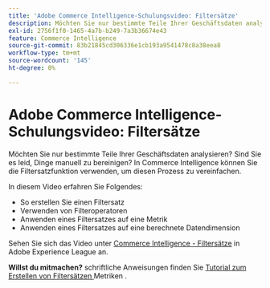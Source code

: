 ```yaml
---
title: 'Adobe Commerce Intelligence-Schulungsvideo: Filtersätze'
description: Möchten Sie nur bestimmte Teile Ihrer Geschäftsdaten analysieren? Sind Sie es leid, Dinge manuell zu bereinigen? In Adobe Commerce Intelligence können Sie die Filtersatzfunktion verwenden, um diesen Prozess zu vereinfachen.
exl-id: 2756f1f0-1465-4a7b-b249-7a3b36674e43
feature: Commerce Intelligence
source-git-commit: 83b21845cd306336e1cb193a9541478c8a38eea8
workflow-type: tm+mt
source-wordcount: '145'
ht-degree: 0%

---
```


# Adobe Commerce Intelligence-Schulungsvideo: Filtersätze

Möchten Sie nur bestimmte Teile Ihrer Geschäftsdaten analysieren? Sind Sie es leid, Dinge manuell zu bereinigen? In Commerce Intelligence können Sie die Filtersatzfunktion verwenden, um diesen Prozess zu vereinfachen.

In diesem Video erfahren Sie Folgendes:

* So erstellen Sie einen Filtersatz
* Verwenden von Filteroperatoren
* Anwenden eines Filtersatzes auf eine Metrik
* Anwenden eines Filtersatzes auf eine berechnete Datendimension

Sehen Sie sich das Video unter [Commerce Intelligence - Filtersätze](/docs/commerce-learn/tutorials/business-intelligence/filter-sets.html) in Adobe Experience League an.

**Willst du mitmachen?** schriftliche Anweisungen finden Sie [ Tutorial zum Erstellen von Filtersätzen ](/docs/commerce-business-intelligence/mbi/build/reports/ess-manage-data-filters.html) Metriken .
